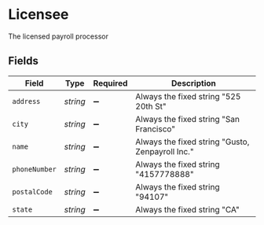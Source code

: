 # Licensee

The licensed payroll processor


## Fields

| Field                                            | Type                                             | Required                                         | Description                                      |
| ------------------------------------------------ | ------------------------------------------------ | ------------------------------------------------ | ------------------------------------------------ |
| `address`                                        | *string*                                         | :heavy_minus_sign:                               | Always the fixed string "525 20th St"            |
| `city`                                           | *string*                                         | :heavy_minus_sign:                               | Always the fixed string "San Francisco"          |
| `name`                                           | *string*                                         | :heavy_minus_sign:                               | Always the fixed string "Gusto, Zenpayroll Inc." |
| `phoneNumber`                                    | *string*                                         | :heavy_minus_sign:                               | Always the fixed string "4157778888"             |
| `postalCode`                                     | *string*                                         | :heavy_minus_sign:                               | Always the fixed string "94107"                  |
| `state`                                          | *string*                                         | :heavy_minus_sign:                               | Always the fixed string "CA"                     |